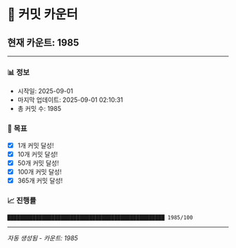 # 🔢 커밋 카운터

## 현재 카운트: 1985

---

### 📊 정보
- 시작일: 2025-09-01
- 마지막 업데이트: 2025-09-01 02:10:31
- 총 커밋 수: 1985

### 🎯 목표
- [x] 1개 커밋 달성!
- [x] 10개 커밋 달성!
- [x] 50개 커밋 달성!
- [x] 100개 커밋 달성!
- [x] 365개 커밋 달성!

### 📈 진행률
```
██████████████████████████████████████████████████ 1985/100
```

---
*자동 생성됨 - 카운트: 1985*
